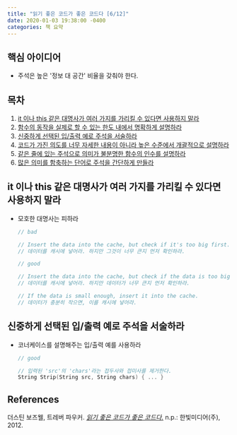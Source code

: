 ```yaml
---
title: "읽기 좋은 코드가 좋은 코드다 [6/12]"
date: 2020-01-03 19:38:00 -0400
categories: 책 요약
---
```


## 핵심 아이디어
- 주석은 높은 '정보 대 공간' 비율을 갖춰야 한다.

## 목차
  1. [it 이나 this 같은 대명사가 여러 가지를 가리킬 수 있다면 사용하지 말라](#it-이나-this-같은-대명사가-여러-가지를-가리킬-수-있다면-사용하지-말라)
  2. [함수의 동작을 실제로 할 수 있는 한도 내에서 명확하게 설명하라](#함수의-동작을-실제로-할-수-있는-한도-내에서-명확하게-설명하라)
  3. [신중하게 선택된 입/출력 예로 주석을 서술하라](#신중하게-선택된-입/출력-예로-주석을-서술하라)
  4. [코드가 가진 의도를 너무 자세한 내용이 아니라 높은 수준에서 개괄적으로 설명하라](#코드가-가진-의도를-너무-자세한-내용이-아니라-높은-수준에서-개괄적으로-설명하라)
  5. [같은 줄에 있는 주석으로 의미가 불분명한 함수의 인수를 설명하라](#같은-줄에-있는-주석으로-의미가-불분명한-함수의-인수를-설명하라)
  6. [많은 의미를 함축하는 단어로 주석을 간단하게 만들라](#많은-의미를-함축하는-단어로-주석을-간단하게-만들라)

## it 이나 this 같은 대명사가 여러 가지를 가리킬 수 있다면 사용하지 말라
- 모호한 대명사는 피하라
    ```javascript
    // bad

    // Insert the data into the cache, but check if it's too big first.
    // 데이터를 캐시에 넣어라. 하지만 그것이 너무 큰지 먼저 확인하라.
    
    // good

    // Insert the data into the cache, but check if the data is too big first.
    // 데이터를 캐시에 넣어라. 하지만 데이터가 너무 큰지 먼저 확인하라.

    // If the data is small enough, insert it into the cache.
    // 데이터가 충분히 작으면, 이를 캐시에 넣어라.
    ```

## 신중하게 선택된 입/출력 예로 주석을 서술하라
- 코너케이스를 설명해주는 입/출력 예를 사용하라
  ```c++
  // good

  // 입력된 'src'의 'chars'라는 접두사와 접미사를 제거한다.
  String Strip(String src, String chars) { ... }
  ```


## References
더스틴 보즈웰, 트레버 파우커. [_읽기 좋은 코드가 좋은 코드다._](http://www.yes24.com/Product/Goods/6692314?scode=032&OzSrank=1) n.p.: 한빛미디어(주), 2012.
